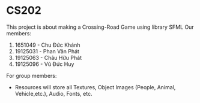 # CS202
This project is about making a Crossing-Road Game using library SFML 
Our members:
1. 1651049 - Chu Đức Khánh
2. 19125031 - Phan Văn Phát
3. 19125063 - Châu Hữu Phát
4. 19125096 - Vũ Đức Huy

For group members:
- Resources will store all Textures, Object Images (People, Animal, Vehicle,etc.), Audio, Fonts, etc.
